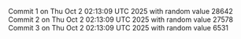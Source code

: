 Commit 1 on Thu Oct  2 02:13:09 UTC 2025 with random value 28642
Commit 2 on Thu Oct  2 02:13:09 UTC 2025 with random value 27578
Commit 3 on Thu Oct  2 02:13:09 UTC 2025 with random value 6531
